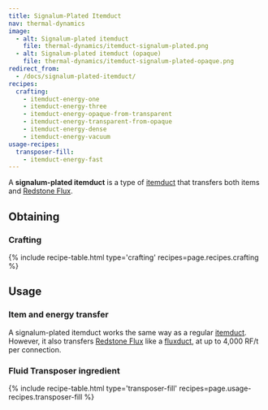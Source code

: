 ```yaml
---
title: Signalum-Plated Itemduct
nav: thermal-dynamics
image:
  - alt: Signalum-plated itemduct
    file: thermal-dynamics/itemduct-signalum-plated.png
  - alt: Signalum-plated itemduct (opaque)
    file: thermal-dynamics/itemduct-signalum-plated-opaque.png
redirect_from:
  - /docs/signalum-plated-itemduct/
recipes:
  crafting:
    - itemduct-energy-one
    - itemduct-energy-three
    - itemduct-energy-opaque-from-transparent
    - itemduct-energy-transparent-from-opaque
    - itemduct-energy-dense
    - itemduct-energy-vacuum
usage-recipes:
  transposer-fill:
    - itemduct-energy-fast
---
```


A **signalum-plated itemduct** is a type of [itemduct](/docs/thermal-dynamics/itemduct/) that
transfers both items and [Redstone Flux](/docs/redstone-flux/).


Obtaining
---------

### Crafting
{% include recipe-table.html type='crafting' recipes=page.recipes.crafting %}


Usage
-----

### Item and energy transfer
A signalum-plated itemduct works the same way as a regular
[itemduct](/docs/thermal-dynamics/itemduct/). However, it also transfers [Redstone
Flux](/docs/redstone-flux/) like a [fluxduct](/docs/thermal-dynamics/fluxducts/), at up to 4,000
RF/t per connection.

### Fluid Transposer ingredient
{% include recipe-table.html type='transposer-fill' recipes=page.usage-recipes.transposer-fill %}

